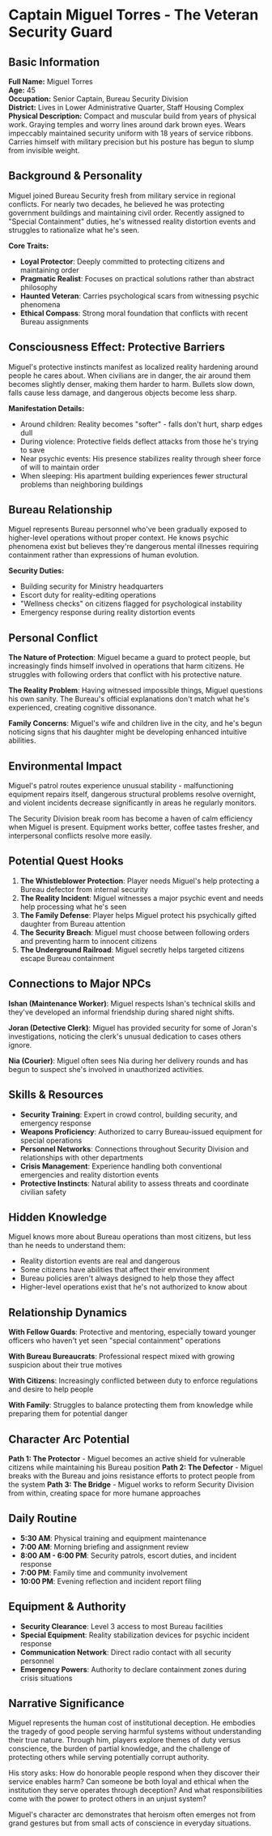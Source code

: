 # Captain Miguel Torres - The Veteran Security Guard

## Basic Information

**Full Name:** Miguel Torres  
**Age:** 45  
**Occupation:** Senior Captain, Bureau Security Division  
**District:** Lives in Lower Administrative Quarter, Staff Housing Complex  
**Physical Description:** Compact and muscular build from years of physical work. Graying temples and worry lines around dark brown eyes. Wears impeccably maintained security uniform with 18 years of service ribbons. Carries himself with military precision but his posture has begun to slump from invisible weight.

## Background & Personality

Miguel joined Bureau Security fresh from military service in regional conflicts. For nearly two decades, he believed he was protecting government buildings and maintaining civil order. Recently assigned to "Special Containment" duties, he's witnessed reality distortion events and struggles to rationalize what he's seen.

**Core Traits:**
- **Loyal Protector**: Deeply committed to protecting citizens and maintaining order
- **Pragmatic Realist**: Focuses on practical solutions rather than abstract philosophy
- **Haunted Veteran**: Carries psychological scars from witnessing psychic phenomena
- **Ethical Compass**: Strong moral foundation that conflicts with recent Bureau assignments

## Consciousness Effect: Protective Barriers

Miguel's protective instincts manifest as localized reality hardening around people he cares about. When civilians are in danger, the air around them becomes slightly denser, making them harder to harm. Bullets slow down, falls cause less damage, and dangerous objects become less sharp.

**Manifestation Details:**
- Around children: Reality becomes "softer" - falls don't hurt, sharp edges dull
- During violence: Protective fields deflect attacks from those he's trying to save
- Near psychic events: His presence stabilizes reality through sheer force of will to maintain order
- When sleeping: His apartment building experiences fewer structural problems than neighboring buildings

## Bureau Relationship

Miguel represents Bureau personnel who've been gradually exposed to higher-level operations without proper context. He knows psychic phenomena exist but believes they're dangerous mental illnesses requiring containment rather than expressions of human evolution.

**Security Duties:**
- Building security for Ministry headquarters
- Escort duty for reality-editing operations
- "Wellness checks" on citizens flagged for psychological instability
- Emergency response during reality distortion events

## Personal Conflict

**The Nature of Protection**: Miguel became a guard to protect people, but increasingly finds himself involved in operations that harm citizens. He struggles with following orders that conflict with his protective nature.

**The Reality Problem**: Having witnessed impossible things, Miguel questions his own sanity. The Bureau's official explanations don't match what he's experienced, creating cognitive dissonance.

**Family Concerns**: Miguel's wife and children live in the city, and he's begun noticing signs that his daughter might be developing enhanced intuitive abilities.

## Environmental Impact

Miguel's patrol routes experience unusual stability - malfunctioning equipment repairs itself, dangerous structural problems resolve overnight, and violent incidents decrease significantly in areas he regularly monitors.

The Security Division break room has become a haven of calm efficiency when Miguel is present. Equipment works better, coffee tastes fresher, and interpersonal conflicts resolve more easily.

## Potential Quest Hooks

1. **The Whistleblower Protection**: Player needs Miguel's help protecting a Bureau defector from internal security
2. **The Reality Incident**: Miguel witnesses a major psychic event and needs help processing what he's seen
3. **The Family Defense**: Player helps Miguel protect his psychically gifted daughter from Bureau attention
4. **The Security Breach**: Miguel must choose between following orders and preventing harm to innocent citizens
5. **The Underground Railroad**: Miguel secretly helps targeted citizens escape Bureau containment

## Connections to Major NPCs

**Ishan (Maintenance Worker)**: Miguel respects Ishan's technical skills and they've developed an informal friendship during shared night shifts.

**Joran (Detective Clerk)**: Miguel has provided security for some of Joran's investigations, noticing the clerk's unusual dedication to cases others ignore.

**Nia (Courier)**: Miguel often sees Nia during her delivery rounds and has begun to suspect she's involved in unauthorized activities.

## Skills & Resources

- **Security Training**: Expert in crowd control, building security, and emergency response
- **Weapons Proficiency**: Authorized to carry Bureau-issued equipment for special operations
- **Personnel Networks**: Connections throughout Security Division and relationships with other departments
- **Crisis Management**: Experience handling both conventional emergencies and reality distortion events
- **Protective Instincts**: Natural ability to assess threats and coordinate civilian safety

## Hidden Knowledge

Miguel knows more about Bureau operations than most citizens, but less than he needs to understand them:
- Reality distortion events are real and dangerous
- Some citizens have abilities that affect their environment
- Bureau policies aren't always designed to help those they affect
- Higher-level operations exist that he's not authorized to know about

## Relationship Dynamics

**With Fellow Guards**: Protective and mentoring, especially toward younger officers who haven't yet seen "special containment" operations

**With Bureau Bureaucrats**: Professional respect mixed with growing suspicion about their true motives

**With Citizens**: Increasingly conflicted between duty to enforce regulations and desire to help people

**With Family**: Struggles to balance protecting them from knowledge while preparing them for potential danger

## Character Arc Potential

**Path 1: The Protector** - Miguel becomes an active shield for vulnerable citizens while maintaining his Bureau position
**Path 2: The Defector** - Miguel breaks with the Bureau and joins resistance efforts to protect people from the system
**Path 3: The Bridge** - Miguel works to reform Security Division from within, creating space for more humane approaches

## Daily Routine

- **5:30 AM**: Physical training and equipment maintenance
- **7:00 AM**: Morning briefing and assignment review
- **8:00 AM - 6:00 PM**: Security patrols, escort duties, and incident response
- **7:00 PM**: Family time and community involvement
- **10:00 PM**: Evening reflection and incident report filing

## Equipment & Authority

- **Security Clearance**: Level 3 access to most Bureau facilities
- **Special Equipment**: Reality stabilization devices for psychic incident response
- **Communication Network**: Direct radio contact with all security personnel
- **Emergency Powers**: Authority to declare containment zones during crisis situations

## Narrative Significance

Miguel represents the human cost of institutional deception. He embodies the tragedy of good people serving harmful systems without understanding their true nature. Through him, players explore themes of duty versus conscience, the burden of partial knowledge, and the challenge of protecting others while serving potentially corrupt authority.

His story asks: How do honorable people respond when they discover their service enables harm? Can someone be both loyal and ethical when the institution they serve operates through deception? And what responsibilities come with the power to protect others in an unjust system?

Miguel's character arc demonstrates that heroism often emerges not from grand gestures but from small acts of conscience in everyday situations.